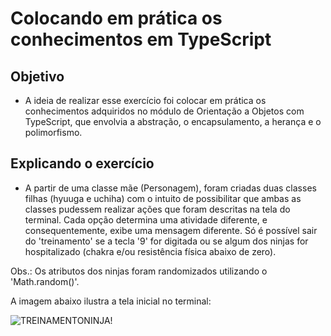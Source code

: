 # Colocando em prática os conhecimentos em TypeScript

## Objetivo

- A ideia de realizar esse exercício foi colocar em prática os conhecimentos adquiridos no módulo de Orientação 
a Objetos com TypeScript, que envolvia a abstração, o encapsulamento, a herança e o polimorfismo.

## Explicando o exercício

- A partir de uma classe mãe (Personagem), foram criadas duas classes filhas (hyuuga e uchiha) com o intuito de 
possibilitar que ambas as classes pudessem realizar ações que foram descritas na tela do terminal. Cada opção 
determina uma atividade diferente, e consequentemente, exibe uma mensagem diferente. Só é possível sair do 
'treinamento' se a tecla '9' for digitada ou se algum dos ninjas for hospitalizado (chakra e/ou resistência 
física abaixo de zero).

Obs.: Os atributos dos ninjas foram randomizados utilizando o 'Math.random()'.

A imagem abaixo ilustra a tela inicial no terminal:

![TREINAMENTONINJA!](https://user-images.githubusercontent.com/91624733/151960328-e447eb83-46d0-488f-ad06-fc504629385f.png)

